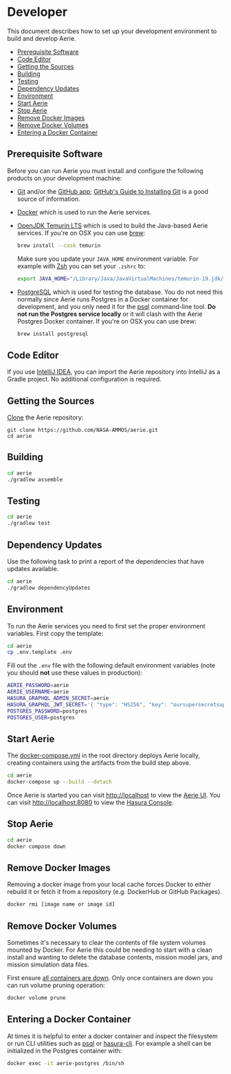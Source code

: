 # Developer

This document describes how to set up your development environment to build and develop Aerie.

- [Prerequisite Software](#prerequisite-software)
- [Code Editor](#code-editor)
- [Getting the Sources](#getting-the-sources)
- [Building](#building)
- [Testing](#testing)
- [Dependency Updates](#dependency-updates)
- [Environment](#environment)
- [Start Aerie](#start-aerie)
- [Stop Aerie](#stop-aerie)
- [Remove Docker Images](#remove-docker-images)
- [Remove Docker Volumes](#remove-docker-volumes)
- [Entering a Docker Container](#entering-a-docker-container)

## Prerequisite Software

Before you can run Aerie you must install and configure the following products on your development machine:

- [Git](http://git-scm.com) and/or the [GitHub app](https://desktop.github.com/); [GitHub's Guide to Installing Git](https://help.github.com/articles/set-up-git) is a good source of information.

- [Docker](https://www.docker.com/) which is used to run the Aerie services.

- [OpenJDK Temurin LTS](https://adoptium.net/temurin/) which is used to build the Java-based Aerie services. If you're on OSX you can use [brew](https://brew.sh/):

  ```sh
  brew install --cask temurin
  ```

  Make sure you update your `JAVA_HOME` environment variable. For example with [Zsh](https://www.zsh.org/) you can set your `.zshrc` to:

  ```sh
  export JAVA_HOME="/Library/Java/JavaVirtualMachines/temurin-19.jdk/Contents/Home"
  ```

- [PostgreSQL](https://www.postgresql.org) which is used for testing the database. You do not need this normally since Aerie runs Postgres in a Docker container for development, and you only need it for the [psql](https://www.postgresql.org/docs/current/app-psql.html) command-line tool. **Do not run the Postgres service locally** or it will clash with the Aerie Postgres Docker container. If you're on OSX you can use brew:

  ```sh
  brew install postgresql
  ```

## Code Editor

If you use [IntelliJ IDEA](https://www.jetbrains.com/idea/), you can import the Aerie repository into IntelliJ as a Gradle project. No additional configuration is required.

## Getting the Sources

[Clone](https://help.github.com/en/github/creating-cloning-and-archiving-repositories/cloning-a-repository) the Aerie repository:

```shell
git clone https://github.com/NASA-AMMOS/aerie.git
cd aerie
```

## Building

```sh
cd aerie
./gradlew assemble
```

## Testing

```sh
cd aerie
./gradlew test
```

## Dependency Updates

Use the following task to print a report of the dependencies that have updates available.

```sh
cd aerie
./gradlew dependencyUpdates
```

## Environment

To run the Aerie services you need to first set the proper environment variables. First copy the template:

```sh
cd aerie
cp .env.template .env
```

Fill out the `.env` file with the following default environment variables (note you should **not** use these values in production):

```sh
AERIE_PASSWORD=aerie
AERIE_USERNAME=aerie
HASURA_GRAPHQL_ADMIN_SECRET=aerie
HASURA_GRAPHQL_JWT_SECRET='{ "type": "HS256", "key": "oursupersecretsupersecurekey1234567890" }'
POSTGRES_PASSWORD=postgres
POSTGRES_USER=postgres
```

## Start Aerie

The [docker-compose.yml](../docker-compose.yml) in the root directory deploys Aerie locally, creating containers using the artifacts from the build step above.

```sh
cd aerie
docker-compose up --build --detach
```

Once Aerie is started you can visit [http://localhost](http://localhost) to view the [Aerie UI](https://github.com/NASA-AMMOS/aerie-ui). You can visit [http://localhost:8080](http://localhost:8080) to view the [Hasura Console](https://hasura.io/).

## Stop Aerie

```sh
cd aerie
docker compose down
```

## Remove Docker Images

Removing a docker image from your local cache forces Docker to either rebuild it or fetch it from a repository (e.g. DockerHub or GitHub Packages).

```sh
docker rmi [image name or image id]
```

## Remove Docker Volumes

Sometimes it's necessary to clear the contents of file system volumes mounted by Docker. For Aerie this could be needing
to start with a clean install and wanting to delete the database contents, mission model jars, and mission simulation
data files.

First ensure [all containers are down](#stop-aerie). Only once containers are down you can run volume
pruning operation:

```sh
docker volume prune
```

## Entering a Docker Container

At times it is helpful to enter a docker container and inspect the filesystem or run CLI utilities such as
[psql](https://www.postgresql.org/docs/current/app-psql.html) or [hasura-cli](https://hasura.io/docs/latest/hasura-cli/commands/index/). For example a shell can be initialized in the Postgres container with:

```sh
docker exec -it aerie-postgres /bin/sh
```
